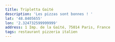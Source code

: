 ```yaml
---
title: Tripletta Gaité
description: 'Les pizzas sont bonnes ! '
lat: '48.8405655'
lon: '2.324732599999999'
address: 1 Imp. de la Gaité, 75014 Paris, France
tags: restaurant pizzeria italien
---
```

